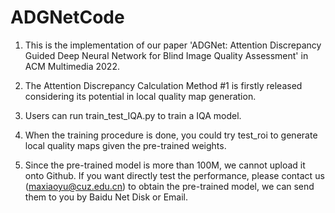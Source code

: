 # ADGNetCode

1. This is the implementation of our paper 'ADGNet: Attention Discrepancy Guided Deep Neural Network for Blind Image Quality Assessment' in ACM Multimedia 2022.

2. The Attention Discrepancy Calculation Method #1 is firstly released considering its potential in local quality map generation.

3. Users can run train_test_IQA.py to train a IQA model.

4. When the training procedure is done, you could try test_roi to generate local quality maps given the pre-trained weights.

5. Since the pre-trained model is more than 100M, we cannot upload it onto Github. If you want directly test the performance, please contact us (maxiaoyu@cuz.edu.cn) to obtain the pre-trained model, we can send them to you by Baidu Net Disk or Email.


